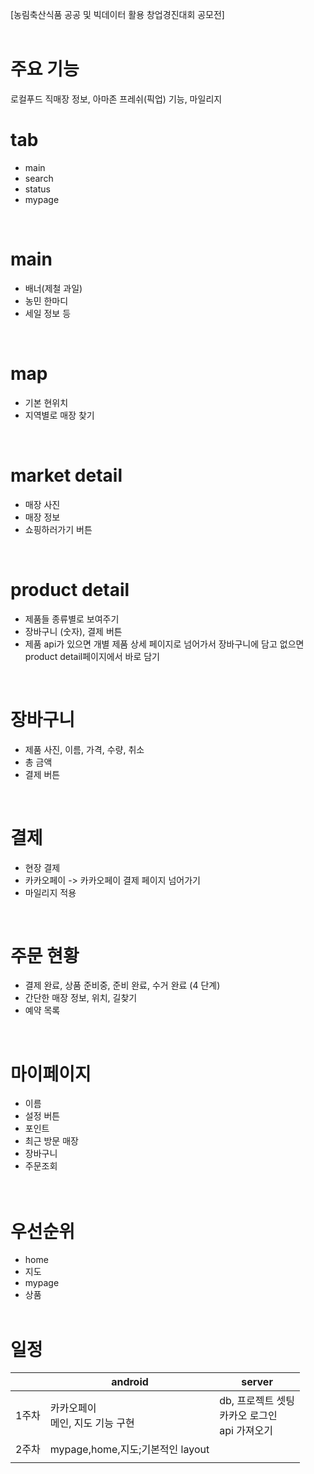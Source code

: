 [농림축산식품 공공 및 빅데이터 활용 창업경진대회 공모전]
<br><br>

# 주요 기능
로컬푸드 직매장 정보, 아마존 프레쉬(픽업) 기능, 마일리지 
<br>

# tab

- main
- search
- status
- mypage
<br>

# main

- 배너(제철 과일)
- 농민 한마디
- 세일 정보 등
<br>

# map

- 기본 현위치
- 지역별로 매장 찾기
<br>

# market detail

- 매장 사진
- 매장 정보
- 쇼핑하러가기 버튼
<br>

# product detail

- 제품들 종류별로 보여주기
- 장바구니 (숫자), 결제 버튼
- 제품 api가 있으면 개별 제품 상세 페이지로 넘어가서 장바구니에 담고 없으면 product detail페이지에서 바로 담기
<br>

# 장바구니

- 제품 사진, 이름, 가격, 수량, 취소
- 총 금액
- 결제 버튼
<br>

# 결제

- 현장 결제
- 카카오페이 -> 카카오페이 결제 페이지 넘어가기
- 마일리지 적용
<br>

# 주문 현황

- 결제 완료, 상품 준비중, 준비 완료, 수거 완료 (4 단계)
- 간단한 매장 정보, 위치, 길찾기
- 예약 목록
<br>

# 마이페이지

- 이름
- 설정 버튼
- 포인트
- 최근 방문 매장
- 장바구니
- 주문조회
<br><br><br>

# 우선순위
- home
- 지도
- mypage
- 상품
<br><br>

# 일정

|       | android                               | server                                                 |
| ----- | ------------------------------------- | ------------------------------------------------------ |
| 1주차 | 카카오페이 <br />메인, 지도 기능 구현 | db, 프로젝트 셋팅<br />카카오 로그인<br />api 가져오기 |
| 2주차 | mypage,home,지도;기본적인 layout|                                                        |
|       |                                       |                                                        |
